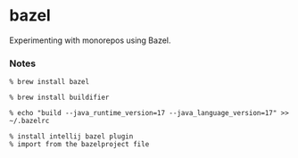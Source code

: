 # bazel
Experimenting with monorepos using Bazel.

### Notes

```shell
% brew install bazel

% brew install buildifier

% echo "build --java_runtime_version=17 --java_language_version=17" >> ~/.bazelrc

% install intellij bazel plugin
% import from the bazelproject file
```
